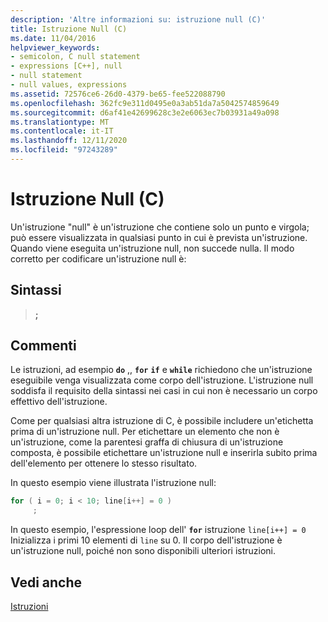 ```yaml
---
description: 'Altre informazioni su: istruzione null (C)'
title: Istruzione Null (C)
ms.date: 11/04/2016
helpviewer_keywords:
- semicolon, C null statement
- expressions [C++], null
- null statement
- null values, expressions
ms.assetid: 72576ce6-26d0-4379-be65-fee522088790
ms.openlocfilehash: 362fc9e311d0495e0a3ab51da7a5042574859649
ms.sourcegitcommit: d6af41e42699628c3e2e6063ec7b03931a49a098
ms.translationtype: MT
ms.contentlocale: it-IT
ms.lasthandoff: 12/11/2020
ms.locfileid: "97243289"
---
```

# <a name="null-statement-c"></a>Istruzione Null (C)

Un'istruzione "null" è un'istruzione che contiene solo un punto e virgola; può essere visualizzata in qualsiasi punto in cui è prevista un'istruzione. Quando viene eseguita un'istruzione null, non succede nulla. Il modo corretto per codificare un'istruzione null è:

## <a name="syntax"></a>Sintassi

> **;**

## <a name="remarks"></a>Commenti

Le istruzioni, ad esempio **`do`** ,, **`for`** **`if`** e **`while`** richiedono che un'istruzione eseguibile venga visualizzata come corpo dell'istruzione. L'istruzione null soddisfa il requisito della sintassi nei casi in cui non è necessario un corpo effettivo dell'istruzione.

Come per qualsiasi altra istruzione di C, è possibile includere un'etichetta prima di un'istruzione null. Per etichettare un elemento che non è un'istruzione, come la parentesi graffa di chiusura di un'istruzione composta, è possibile etichettare un'istruzione null e inserirla subito prima dell'elemento per ottenere lo stesso risultato.

In questo esempio viene illustrata l'istruzione null:

```C
for ( i = 0; i < 10; line[i++] = 0 )
     ;
```

In questo esempio, l'espressione loop dell' **`for`** istruzione `line[i++] = 0` Inizializza i primi 10 elementi di `line` su 0. Il corpo dell'istruzione è un'istruzione null, poiché non sono disponibili ulteriori istruzioni.

## <a name="see-also"></a>Vedi anche

[Istruzioni](../c-language/statements-c.md)
